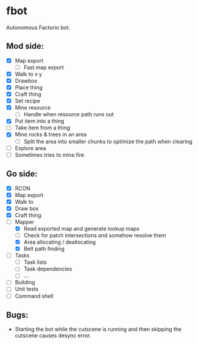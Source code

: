 # fbot
Autonomous Factorio bot.

## Mod side:
- [x] Map export
  - [ ] Fast map export
- [x] Walk to x y
- [x] Drawbox
- [x] Place thing
- [x] Craft thing
- [x] Set recipe
- [x] Mine resource
  - [ ] Handle when resource path runs out
- [x] Put item into a thing
- [ ] Take item from a thing
- [x] Mine rocks & trees in an area
  - [ ] Split the area into smaller chunks to optimize the path when clearing
- [ ] Explore area
- [ ] Sometimes tries to mine fire

## Go side:
- [x] RCON
 - [x] Map export
 - [x] Walk to
 - [x] Draw box
 - [x] Craft thing
- [ ] Mapper
  - [x] Read exported map and generate lookup maps
  - [ ] Check for patch intersections and somehow resolve them
  - [x] Area allocating / deallocating
  - [x] Belt path finding
- [ ] Tasks
  - [ ] Task lists
  - [ ] Task dependencies
  - [ ] ...
- [ ] Building
- [ ] Unit tests
- [ ] Command shell

## Bugs:
- Starting the bot while the cutscene is running and then skipping the cutscene causes desync error.
